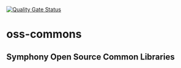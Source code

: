 [![Quality Gate Status](https://sonarcloud.io/api/project_badges/measure?project=com.symphony.oss.commons%3Acommons&metric=alert_status)](https://sonarcloud.io/dashboard?id=com.symphony.oss.commons%3Acommons)

# oss-commons
Symphony Open Source Common Libraries
 -
